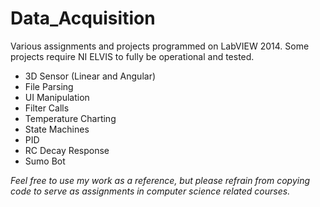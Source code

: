 # Data_Acquisition
Various assignments and projects programmed on LabVIEW 2014. Some projects require NI ELVIS to fully be operational and tested.

* 3D Sensor (Linear and Angular)
* File Parsing
* UI Manipulation
* Filter Calls
* Temperature Charting
* State Machines
* PID
* RC Decay Response
* Sumo Bot

*Feel free to use my work as a reference, but please refrain from copying code to serve as assignments in computer science related courses.*
